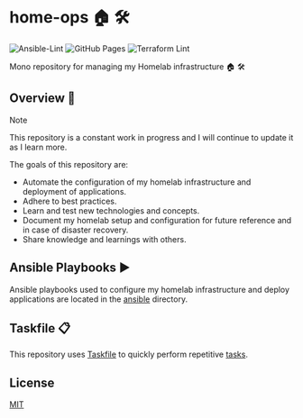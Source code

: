 # home-ops 🏠 🛠

![Ansible-Lint](https://github.com/dbrennand/home-ops/actions/workflows/ansible-lint.yml/badge.svg)
![GitHub Pages](https://github.com/dbrennand/home-ops/actions/workflows/gh-pages.yml/badge.svg)
![Terraform Lint](https://github.com/dbrennand/home-ops/actions/workflows/tflint.yml/badge.svg)

Mono repository for managing my Homelab infrastructure 🏠 🛠

## Overview 📝

> [!NOTE]
> This repository is a constant work in progress and I will continue to update it as I learn more.

The goals of this repository are:

- Automate the configuration of my homelab infrastructure and deployment of applications.
- Adhere to best practices.
- Learn and test new technologies and concepts.
- Document my homelab setup and configuration for future reference and in case of disaster recovery.
- Share knowledge and learnings with others.

## Ansible Playbooks ▶️

Ansible playbooks used to configure my homelab infrastructure and deploy applications are located in the [ansible](ansible) directory.

## Taskfile 📋

This repository uses [Taskfile](https://taskfile.dev) to quickly perform repetitive [tasks](Taskfile.yml).

## License

[MIT](LICENSE)
